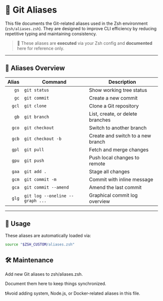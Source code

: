 # 📄 Git Aliases

This file documents the Git-related aliases used in the Zsh environment (`zsh/aliases.zsh`).
They are designed to improve CLI efficiency by reducing repetitive typing and maintaining consistency.

> 🔁 These aliases are **executed** via your Zsh config and **documented** here for reference only.

---

## 📌 Aliases Overview

| Alias   | Command                            | Description                            |
|--------:|------------------------------------|----------------------------------------|
| `gs`    | `git status`                       | Show working tree status               |
| `gc`    | `git commit`                       | Create a new commit                    |
| `gcl`   | `git clone`                        | Clone a Git repository                 |
| `gb`    | `git branch`                       | List, create, or delete branches       |
| `gco`   | `git checkout`                     | Switch to another branch               |
| `gcb`   | `git checkout -b`                  | Create and switch to a new branch      |
| `gpl`   | `git pull`                         | Fetch and merge changes                |
| `gpu`   | `git push`                         | Push local changes to remote           |
| `gaa`   | `git add .`                        | Stage all changes                      |
| `gcm`   | `git commit -m`                    | Commit with inline message             |
| `gca`   | `git commit --amend`               | Amend the last commit                  |
| `glg`   | `git log --oneline --graph ...`    | Graphical commit log overview          |

---

## 🧩 Usage

These aliases are automatically loaded via:

```zsh
source "$ZSH_CUSTOM/aliases.zsh"
```

## 🛠️ Maintenance

Add new Git aliases to zsh/aliases.zsh.

Document them here to keep things synchronized.

❗️Avoid adding system, Node.js, or Docker-related aliases in this file.
